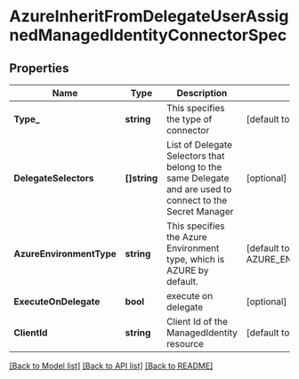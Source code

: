 # AzureInheritFromDelegateUserAssignedManagedIdentityConnectorSpec

## Properties
Name | Type | Description | Notes
------------ | ------------- | ------------- | -------------
**Type_** | **string** | This specifies the type of connector | [default to null]
**DelegateSelectors** | **[]string** | List of Delegate Selectors that belong to the same Delegate and are used to connect to the Secret Manager | [optional] [default to null]
**AzureEnvironmentType** | **string** | This specifies the Azure Environment type, which is AZURE by default. | [default to AZURE_ENVIRONMENT_TYPE.AZURE]
**ExecuteOnDelegate** | **bool** | execute on delegate | [optional] [default to true]
**ClientId** | **string** | Client Id of the ManagedIdentity resource | [default to null]

[[Back to Model list]](../README.md#documentation-for-models) [[Back to API list]](../README.md#documentation-for-api-endpoints) [[Back to README]](../README.md)

